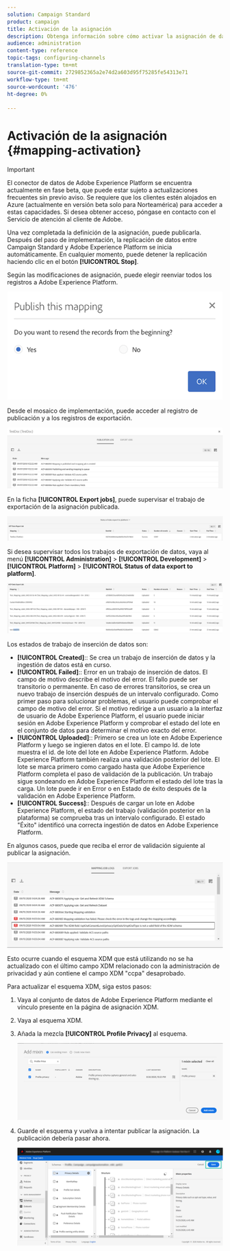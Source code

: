 ```yaml
---
solution: Campaign Standard
product: campaign
title: Activación de la asignación
description: Obtenga información sobre cómo activar la asignación de datos
audience: administration
content-type: reference
topic-tags: configuring-channels
translation-type: tm+mt
source-git-commit: 2729852365a2e74d2a603d95f75285fe54313e71
workflow-type: tm+mt
source-wordcount: '476'
ht-degree: 0%

---
```



# Activación de la asignación {#mapping-activation}

>[!IMPORTANT]
>
>El conector de datos de Adobe Experience Platform se encuentra actualmente en fase beta, que puede estar sujeto a actualizaciones frecuentes sin previo aviso. Se requiere que los clientes estén alojados en Azure (actualmente en versión beta solo para Norteamérica) para acceder a estas capacidades. Si desea obtener acceso, póngase en contacto con el Servicio de atención al cliente de Adobe.

Una vez completada la definición de la asignación, puede publicarla. Después del paso de implementación, la replicación de datos entre Campaign Standard y Adobe Experience Platform se inicia automáticamente. En cualquier momento, puede detener la replicación haciendo clic en el botón **[!UICONTROL Stop]**.

Según las modificaciones de asignación, puede elegir reenviar todos los registros a Adobe Experience Platform.

![](assets/aep_publishmapping.png)

Desde el mosaico de implementación, puede acceder al registro de publicación y a los registros de exportación.

![](assets/aep_publog.png)

En la ficha **[!UICONTROL Export jobs]**, puede supervisar el trabajo de exportación de la asignación publicada.

![](assets/aep_jobstatus.png)

Si desea supervisar todos los trabajos de exportación de datos, vaya al menú **[!UICONTROL Administration]** > **[!UICONTROL Development]** > **[!UICONTROL Platform]** > **[!UICONTROL Status of data export to platform]**.

![](assets/aep_statusmapping.png)

Los estados de trabajo de inserción de datos son:

* **[!UICONTROL Created]**:: Se crea un trabajo de inserción de datos y la ingestión de datos está en curso.
* **[!UICONTROL Failed]**:: Error en un trabajo de inserción de datos. El campo de motivo describe el motivo del error. El fallo puede ser transitorio o permanente. En caso de errores transitorios, se crea un nuevo trabajo de inserción después de un intervalo configurado. Como primer paso para solucionar problemas, el usuario puede comprobar el campo de motivo del error. Si el motivo redirige a un usuario a la interfaz de usuario de Adobe Experience Platform, el usuario puede iniciar sesión en Adobe Experience Platform y comprobar el estado del lote en el conjunto de datos para determinar el motivo exacto del error.
* **[!UICONTROL Uploaded]**:: Primero se crea un lote en Adobe Experience Platform y luego se ingieren datos en el lote. El campo Id. de lote muestra el id. de lote del lote en Adobe Experience Platform. Adobe Experience Platform también realiza una validación posterior del lote. El lote se marca primero como cargado hasta que Adobe Experience Platform completa el paso de validación de la publicación. Un trabajo sigue sondeando en Adobe Experience Platform el estado del lote tras la carga. Un lote puede ir en Error o en Estado de éxito después de la validación en Adobe Experience Platform.
* **[!UICONTROL Success]**:: Después de cargar un lote en Adobe Experience Platform, el estado del trabajo (validación posterior en la plataforma) se comprueba tras un intervalo configurado. El estado &quot;Éxito&quot; identificó una correcta ingestión de datos en Adobe Experience Platform.

En algunos casos, puede que reciba el error de validación siguiente al publicar la asignación.

![](assets/aep_datamapping_ccpa.png)

Esto ocurre cuando el esquema XDM que está utilizando no se ha actualizado con el último campo XDM relacionado con la administración de privacidad y aún contiene el campo XDM &quot;ccpa&quot; desaprobado.

Para actualizar el esquema XDM, siga estos pasos:

1. Vaya al conjunto de datos de Adobe Experience Platform mediante el vínculo presente en la página de asignación XDM.

1. Vaya al esquema XDM.

1. Añada la mezcla **[!UICONTROL Profile Privacy]** al esquema.

   ![](assets/aep_datamapping_privacyfield.png)

1. Guarde el esquema y vuelva a intentar publicar la asignación. La publicación debería pasar ahora.

   ![](assets/aep_save_mapping.png)
